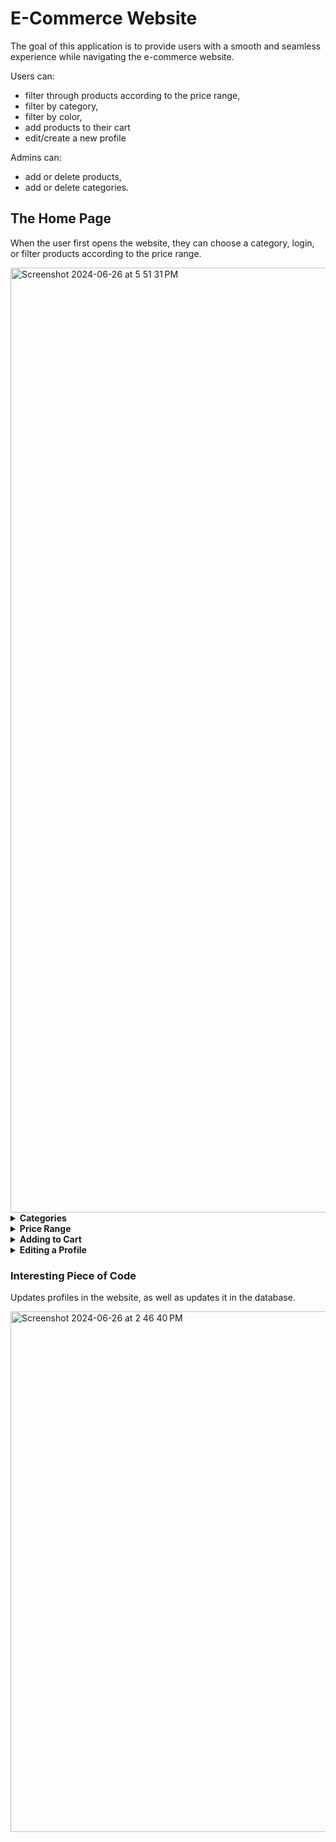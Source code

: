 # E-Commerce Website

The goal of this application is to provide users with a smooth and seamless experience while navigating the e-commerce website. 

Users can:
- filter through products according to the price range,
- filter by category,
- filter by color,
- add products to their cart
- edit/create a new profile

Admins can:
- add or delete products,
- add or delete categories.


## The Home Page

When the user first opens the website, they can choose a category, login, or filter products according to the price range. 

<img width="1512" alt="Screenshot 2024-06-26 at 5 51 31 PM" src="https://github.com/hibbaafzal/CapstoneThree_ECommerce/assets/166542360/e0f88d56-8aa4-4f03-9e45-381d342f5d9f">

<details> 
  
  **<summary> Categories </summary>**


  ### Testing In Postman

  <img width="799" alt="Screenshot 2024-06-26 at 11 22 32 AM" src="https://github.com/hibbaafzal/CapstoneThree_ECommerce/assets/166542360/bb9d04bb-85b3-4831-ba74-fa574d367882">


  ### Add/Delete a Category 

  Only admins are allowed to add categories to the website.

  <img width="822" alt="Screenshot 2024-06-26 at 11 27 04 AM" src="https://github.com/hibbaafzal/CapstoneThree_ECommerce/assets/166542360/ac8de1dd-8f22-458b-a58d-e525bf981810">


Once the category is added, it will show up on the website.


<img width="359" alt="Screenshot 2024-06-26 at 11 27 49 AM" src="https://github.com/hibbaafzal/CapstoneThree_ECommerce/assets/166542360/33d627fd-9684-4a70-a12d-2d87081263b6">


Admins can also delete categories, and it will be deleted from the website. The admin has to specify which category id they would like to remove, and it will be removed. 



<img width="816" alt="Screenshot 2024-06-26 at 11 31 42 AM" src="https://github.com/hibbaafzal/CapstoneThree_ECommerce/assets/166542360/c7edd5bb-dcb2-473d-9a06-220804854c76">


<img width="356" alt="Screenshot 2024-06-26 at 11 32 25 AM" src="https://github.com/hibbaafzal/CapstoneThree_ECommerce/assets/166542360/3b486e99-8152-4305-b21d-70f8589720ea">




If a user wants to add/delete a category, it will result in an error. 


<img width="786" alt="Screenshot 2024-06-26 at 11 28 58 AM" src="https://github.com/hibbaafzal/CapstoneThree_ECommerce/assets/166542360/91aa3edd-7ea7-4685-a75c-4d976c315b95">


  
### Filter by Category


Users can filter products by the category.


<img width="347" alt="Screenshot 2024-06-26 at 11 13 49 AM" src="https://github.com/hibbaafzal/CapstoneThree_ECommerce/assets/166542360/a7145bf8-c525-4679-a59c-321ebcdfeadf">

Once they choose a category, only products from that category will be displpayed. 

<img width="1098" alt="Screenshot 2024-06-26 at 5 52 42 PM" src="https://github.com/hibbaafzal/CapstoneThree_ECommerce/assets/166542360/353291be-5b07-43c6-afd5-3d6ad103ac4e">

  
</details>



<details> 
  
  **<summary> Price Range </summary>**


  ### Filter by Price

Users can filter by the price, using the slider, and only products within that price range will be displayed. 

  
<img width="1098" alt="Screenshot 2024-06-26 at 5 53 32 PM" src="https://github.com/hibbaafzal/CapstoneThree_ECommerce/assets/166542360/82e280ce-bd0e-4cf0-a168-49bf1310800c">

 <img width="1146" alt="Screenshot 2024-06-26 at 5 54 18 PM" src="https://github.com/hibbaafzal/CapstoneThree_ECommerce/assets/166542360/7412a6b2-300c-4035-b986-8a2b272fa254">


 

Shown below are products from the price range of 25-100 dollars. 

<img width="1135" alt="Screenshot 2024-06-26 at 1 37 15 PM" src="https://github.com/hibbaafzal/CapstoneThree_ECommerce/assets/166542360/d9cff0f8-0966-4015-9966-dba0f248c1de">




</details>



<details> 
  
  **<summary> Adding to Cart </summary>**

Users are also able to add products to their cart, view their cart, and clear their cart. When a user logs out, and logs back into their account, the cart items, are still avaliable for them to see.


A user must be logged in, in order to add products to their cart.

<img width="1512" alt="Screenshot 2024-06-26 at 6 00 12 PM" src="https://github.com/hibbaafzal/CapstoneThree_ECommerce/assets/166542360/12b3c56a-54f3-417d-a7f6-e4d98148a088">


When the user logs in, their cart is availiable for them to see. 

<img width="303" alt="Screenshot 2024-06-26 at 11 43 08 AM" src="https://github.com/hibbaafzal/CapstoneThree_ECommerce/assets/166542360/e8bb6b6f-382e-4829-99bb-1fa30769f42d">




View Cart:

<img width="1320" alt="Screenshot 2024-06-26 at 11 46 10 AM" src="https://github.com/hibbaafzal/CapstoneThree_ECommerce/assets/166542360/1ee5cecf-43d8-4d4d-abce-7491539d4546">


### Testing with Postman


Add a Product to Cart

<img width="787" alt="Screenshot 2024-06-26 at 11 47 56 AM" src="https://github.com/hibbaafzal/CapstoneThree_ECommerce/assets/166542360/980d9875-5ad0-4ff2-8625-305ab6f8626e">


Delete All Items From Cart


<img width="803" alt="Screenshot 2024-06-26 at 11 49 02 AM" src="https://github.com/hibbaafzal/CapstoneThree_ECommerce/assets/166542360/c31b7c07-c5ba-4683-a20a-a66049111c89">



Add Another Product To Cart/Get Cart

<img width="797" alt="Screenshot 2024-06-26 at 11 50 15 AM" src="https://github.com/hibbaafzal/CapstoneThree_ECommerce/assets/166542360/9236c4ca-a501-477e-a9f5-cffa97769a38">



<img width="821" alt="Screenshot 2024-06-26 at 11 50 58 AM" src="https://github.com/hibbaafzal/CapstoneThree_ECommerce/assets/166542360/19aa3ee1-7825-4a5f-84c8-0d31c2d1d305">


</details> 


<details> 
  
**<summary> Editing a Profile </summary>**

Users can also edit their profiles.

 <img width="1190" alt="Screenshot 2024-06-26 at 1 01 39 PM" src="https://github.com/hibbaafzal/CapstoneThree_ECommerce/assets/166542360/f274f034-29fc-4c3b-b18e-9f27c4bc5262">


Once a profile is edited in the website, it is updated in the database as well. 


<img width="738" alt="Screenshot 2024-06-26 at 1 07 22 PM" src="https://github.com/hibbaafzal/CapstoneThree_ECommerce/assets/166542360/a18f84c7-4671-4f4c-9920-47706eab2887">

</details> 

### Interesting Piece of Code


Updates profiles in the website, as well as updates it in the database. 


<img width="833" alt="Screenshot 2024-06-26 at 2 46 40 PM" src="https://github.com/hibbaafzal/CapstoneThree_ECommerce/assets/166542360/0ea8c1c9-ff0b-43a6-b30a-581c75240a5c">


